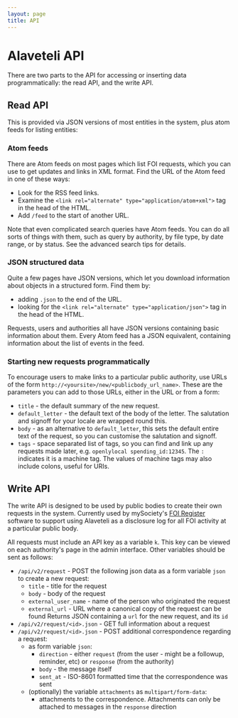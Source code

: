 ```yaml
---
layout: page
title: API
---
```


# Alaveteli API

<p class="lead">
    There are two parts to the API for accessing or inserting data programmatically: the read API, and the write API.
</p>

## Read API

This is provided via JSON versions of most entities in the system, plus atom
feeds for listing entities:

### Atom feeds

There are Atom feeds on most pages which list FOI requests, which you can use
to get updates and links in XML format. Find the URL of the Atom feed in one of
these ways:

* Look for the RSS feed links.
* Examine the `<link rel="alternate" type="application/atom+xml">` tag in the head of the HTML.
* Add `/feed` to the start of another URL. 

Note that even complicated search queries have Atom feeds. You can do all sorts
of things with them, such as query by authority, by file type, by date range,
or by status. See the advanced search tips for details.

### JSON structured data

Quite a few pages have JSON versions, which let you download information about
objects in a structured form. Find them by:

* adding `.json` to the end of the URL.
* looking for the `<link rel="alternate" type="application/json">` tag in the head of the HTML.

Requests, users and authorities all have JSON versions containing basic
information about them. Every Atom feed has a JSON equivalent, containing
information about the list of events in the feed.

### Starting new requests programmatically

To encourage users to make links to a particular public authority, use URLs of
the form `http://<yoursite>/new/<publicbody_url_name>`. These are the
parameters you can add to those URLs, either in the URL or from a form:

* `title` - the default summary of the new request.
* `default_letter` - the default text of the body of the letter. The salutation and signoff for your locale are wrapped round this.
* `body` - as an alternative to `default_letter`, this sets the default entire text of the request, so you can customise the salutation and signoff.
* `tags` - space separated list of tags, so you can find and link up any requests made later, e.g. `openlylocal spending_id:12345`. The `:` indicates it is a machine tag. The values of machine tags may also include colons, useful for URIs.

## Write API

The write API is designed to be used by public bodies to create their own
requests in the system. Currently used by mySociety's [FOI
Register](https://github.com/mysociety/foi-register) software to support using
Alaveteli as a disclosure log for all FOI activity at a particular public body.

All requests must include an API key as a variable `k`. This key can be viewed
on each authority's page in the admin interface. Other variables should be sent
as follows:

* `/api/v2/request` - POST the following json data as a form variable `json` to create a new request:
  * `title` - title for the request
  * `body` - body of the request
  * `external_user_name` - name of the person who originated the request
  * `external_url` - URL where a canonical copy of the request can be found
  Returns JSON containing a `url` for the new request, and its `id`
* `/api/v2/request/<id>.json` - GET full information about a request
* `/api/v2/request/<id>.json` - POST additional correspondence regarding a request:
  * as form variable `json`:
    * `direction` - either `request` (from the user - might be a followup, reminder, etc) or `response` (from the authority)
    * `body` - the message itself
    * `sent_at` - ISO-8601 formatted time that the correspondence was sent
  * (optionally) the variable `attachments` as `multipart/form-data`:
    * attachments to the correspondence.  Attachments can only be attached to messages in the `response` direction





